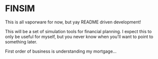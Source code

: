 # FINSIM

This is all vaporware for now, but yay README driven development!

This will be a set of simulation tools for financial planning.
I expect this to only be useful for myself,
but you never know when you'll want to point to something later.

First order of business is understanding my mortgage...
